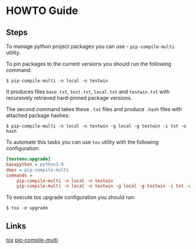 # HOWTO Guide

## Steps

To manage python project packages you can use - `pip-compile-multi` utility.

To pin packages to the current versions you should run the following command:

```shell
$ pip-compile-multi -n local -n testwin
```

It produces files `base.txt`, `test.txt`, `local.txt` and `testwin.txt` with recursively retrieved hard-pinned package
versions.

The second command takes these `.txt` files and produce `.hash` files with attached package hashes:

```shell
$ pip-compile-multi -n local -n testwin -g local -g testwin -i txt -o hash
```

To automate this tasks you can use `tox` utility with the following configuration:

```ini
[testenv:upgrade]
basepython = python3.9
deps = pip-compile-multi
commands =
    pip-compile-multi -n local -n testwin
    pip-compile-multi -n local -n testwin -g local -g testwin -i txt -o hash
```

To execute tox upgrade configuration you should run:

```shell
$ tox -e upgrade
```

## Links

[tox](https://tox.readthedocs.io/en/latest/)
[pip-compile-multi](https://pip-compile-multi.readthedocs.io/en/latest/)
